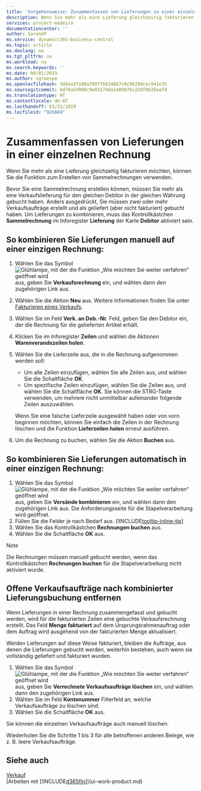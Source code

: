 ```yaml
---
title: 'Vorgehensweise: Zusammenfassen von Lieferungen in einer einzelnen Rechnung | Microsoft Docs'
description: Wenn Sie mehr als eine Lieferung gleichzeitig fakturieren möchten, können Sie die Funktion zum Erstellen von Sammelrechnungen verwenden.
services: project-madeira
documentationcenter: ''
author: SorenGP
ms.service: dynamics365-business-central
ms.topic: article
ms.devlang: na
ms.tgt_pltfrm: na
ms.workload: na
ms.search.keywords: ''
ms.date: 04/01/2019
ms.author: sgroespe
ms.openlocfilehash: 3d4aa37a90a700ffb634867c0c96299cec941e35
ms.sourcegitcommit: bd78a5d990c9e83174da1409076c22df8b35eafd
ms.translationtype: HT
ms.contentlocale: de-AT
ms.lasthandoff: 03/31/2019
ms.locfileid: "926669"
---
```

# <a name="combine-shipments-on-a-single-invoice"></a>Zusammenfassen von Lieferungen in einer einzelnen Rechnung
Wenn Sie mehr als eine Lieferung gleichzeitig fakturieren möchten, können Sie die Funktion zum Erstellen von Sammelrechnungen verwenden.  

 Bevor Sie eine Sammelrechnung erstellen können, müssen Sie mehr als eine Verkaufslieferung für den gleichen Debitor in der gleichen Währung gebucht haben. Anders ausgedrückt, Sie müssen zwei oder mehr Verkaufsaufträge erstellt und als geliefert (aber nicht fakturiert) gebucht haben. Um Lieferungen zu kombinieren, muss das Kontrollkästchen **Sammelrechnung** im Inforegister **Lieferung** der Karte **Debitor** aktiviert sein.  

## <a name="to-manually-combine-shipments-on-a-single-invoice"></a>So kombinieren Sie Lieferungen manuell auf einer einzigen Rechnung:  
1. Wählen Sie das Symbol ![Glühlampe, mit der die Funktion „Wie möchten Sie weiter verfahren“ geöffnet wird](media/ui-search/search_small.png "Wie möchten Sie weiter verfahren?") aus, geben Sie **Verkaufsrechnung** ein, und wählen dann den zugehörigen Link aus.  
2. Wählen Sie die Aktion **Neu** aus. Weitere Informationen finden Sie unter [Fakturieren eines Verkaufs](sales-how-invoice-sales.md).
3. Wählen Sie im Feld **Verk. an Deb.-Nr.** Feld, geben Sie den Debitor ein, der die Rechnung für die gelieferten Artikel erhält.  
4. Klicken Sie im Inforegister **Zeilen** und wählen die  Aktionen **Warenverandszeilen holen**.  
5. Wählen Sie die Lieferzeile aus, die in die Rechnung aufgenommen werden soll:  

    - Um alle Zeilen einzufügen, wählen Sie alle Zeilen aus, und wählen Sie die Schaltfläche **OK**.  
    - Um spezifische Zeilen einzufügen, wählen Sie die Zeilen aus, und wählen Sie die Schaltfläche **OK**. Sie können die STRG-Taste verwenden, um mehrere nicht unmittelbar aufeinander folgende Zeilen auszuwählen.  

    Wenn Sie eine falsche Lieferzeile ausgewählt haben oder von vorn beginnen möchten, können Sie einfach die Zeilen in der Rechnung löschen und die Funktion **Lieferzeilen holen** erneut ausführen.  
7. Um die Rechnung zu buchen, wählen Sie die Aktion **Buchen** aus.  

## <a name="to-automatically-combine-shipments-on-a-single-invoice"></a>So kombinieren Sie Lieferungen automatisch in einer einzigen Rechnung:  
1. Wählen Sie das Symbol ![Glühlampe, mit der die Funktion „Wie möchten Sie weiter verfahren“ geöffnet wird](media/ui-search/search_small.png "Wie möchten Sie weiter verfahren?") aus, geben Sie **Versände kombinieren** ein, und wählen dann den zugehörigen Link aus. Die Anforderungsseite für die Stapelverarbeitung wird geöffnet.  
2. Füllen Sie die Felder je nach Bedarf aus. [!INCLUDE[tooltip-inline-tip](includes/tooltip-inline-tip_md.md)]
3. Wählen Sie das Kontrollkästchen **Rechnungen buchen** aus.  
4.  Wählen Sie die Schaltfläche **OK** aus.  

> [!NOTE]  
>  Die Rechnungen müssen manuell gebucht werden, wenn das Kontrollkästchen **Rechnungen buchen** für die Stapelverarbeitung nicht aktiviert wurde.  

## <a name="to-remove-open-sales-orders-after-combined-shipment-posting"></a>Offene Verkaufsaufträge nach kombinierter Lieferungsbuchung entfernen 
Wenn Lieferungen in einer Rechnung zusammengefasst und gebucht werden, wird für die fakturierten Zeilen eine gebuchte Verkaufsrechnung erstellt. Das Feld **Menge fakturiert** auf dem Ursprungsrahmenauftrag oder dem Auftrag wird ausgehend von der fakturierten Menge aktualisiert.  

Werden Lieferungen auf diese Weise fakturiert, bleiben die Aufträge, aus denen die Lieferungen gebucht werden, weiterhin bestehen, auch wenn sie vollständig geliefert und fakturiert wurden.   

1. Wählen Sie das Symbol ![Glühlampe, mit der die Funktion „Wie möchten Sie weiter verfahren“ geöffnet wird](media/ui-search/search_small.png "Wie möchten Sie weiter verfahren?") aus, geben Sie **Verrechnete Verkaufsaufträge löschen** ein, und wählen dann den zugehörigen Link aus.  
2. Wählen Sie im Feld **Kontonummer** Filterfeld an, welche Verkaufsaufträge zu löschen sind.  
3. Wählen Sie die Schaltfläche **OK** aus.  

Sie können die einzelnen Verkaufsaufträge auch manuell löschen.  

Wiederholen Sie die Schritte 1 bis 3 für alle betroffenen anderen Belege, wie z. B. leere Verkaufsaufträge.

## <a name="see-also"></a>Siehe auch  
[Verkauf](sales-manage-sales.md)  
[Arbeiten mit [!INCLUDE[d365fin](includes/d365fin_md.md)]](ui-work-product.md)

